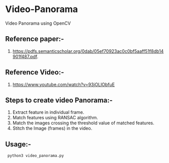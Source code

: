 # Video-Panorama
Video Panorama using OpenCV


## Reference paper:-

1. https://pdfs.semanticscholar.org/0dab/05ef70923ac0c0bf5aaff51f8db14901f487.pdf.  

## Reference Video:-  
1. https://www.youtube.com/watch?v=93jOLlObfuE    


## Steps to create video Panorama:-

1. Extract feature in individual frame.  
2. Match features using RANSAC algorithm.  
3. Match the images crossing the threshold value of matched features.  
4. Stitch the Image (frames) in the video.  


## Usage:-  

<code> python3 video_panorama.py  </code>
